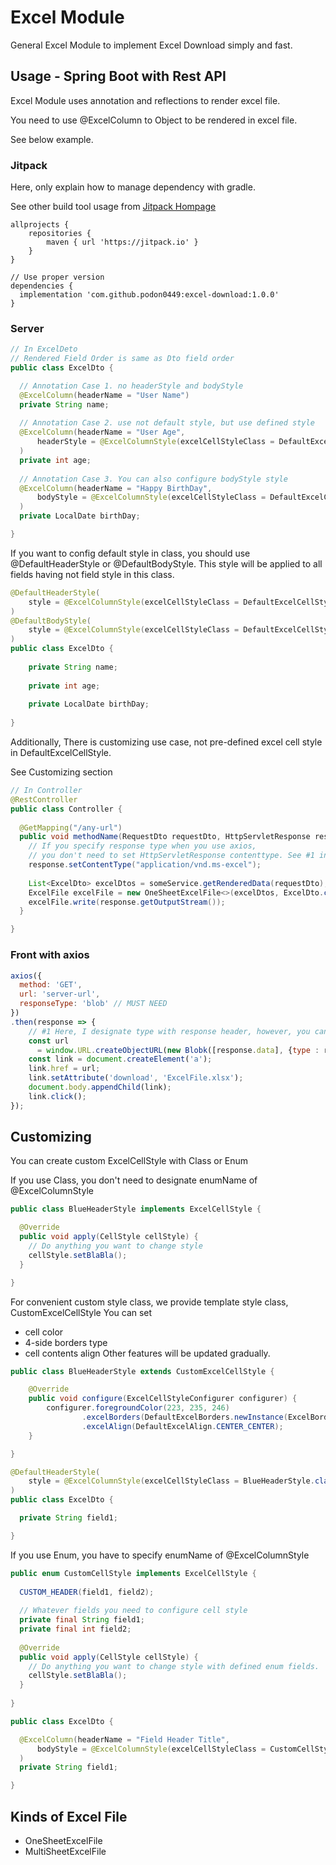 # Excel Module

General Excel Module to implement Excel Download simply and fast.

## Usage - Spring Boot with Rest API 

Excel Module uses annotation and reflections to render excel file.

You need to use @ExcelColumn to Object to be rendered in excel file.

See below example.

### Jitpack

Here, only explain how to manage dependency with gradle.

See other build tool usage from [Jitpack Hompage](https://jitpack.io/) 

```
allprojects {
    repositories {
        maven { url 'https://jitpack.io' }
    }
}

// Use proper version
dependencies {
  implementation 'com.github.podon0449:excel-download:1.0.0'
}
```

### Server

```java
// In ExcelDeto
// Rendered Field Order is same as Dto field order
public class ExcelDto {

  // Annotation Case 1. no headerStyle and bodyStyle
  @ExcelColumn(headerName = "User Name")
  private String name;
  
  // Annotation Case 2. use not default style, but use defined style
  @ExcelColumn(headerName = "User Age",
      headerStyle = @ExcelColumnStyle(excelCellStyleClass = DefaultExcelCellStyle.class, enumName = "BLUE_HEADER")
  )
  private int age;
  
  // Annotation Case 3. You can also configure bodyStyle style
  @ExcelColumn(headerName = "Happy BirthDay",
      bodyStyle = @ExcelColumnStyle(excelCellStyleClass = DefaultExcelCellStyle.class, enumName = "BODY")
  )
  private LocalDate birthDay;

}
```

If you want to config default style in class, you should use @DefaultHeaderStyle or @DefaultBodyStyle.
This style will be applied to all fields having not field style in this class.

```java
@DefaultHeaderStyle(
    style = @ExcelColumnStyle(excelCellStyleClass = DefaultExcelCellStyle.class, enumName = "BLUE_HEADER")
)
@DefaultBodyStyle(
	style = @ExcelColumnStyle(excelCellStyleClass = DefaultExcelCellStyle.class, enumName = "BODY")
)
public class ExcelDto {
	
	private String name;
    
    private int age;
    
    private LocalDate birthDay;
	
}
```

Additionally, There is customizing use case, not pre-defined excel cell style in DefaultExcelCellStyle.

See Customizing section


```java
// In Controller
@RestController
public class Controller {
	
  @GetMapping("/any-url")
  public void methodName(RequestDto requestDto, HttpServletResponse response) throws IOException {
    // If you specify response type when you use axios,
    // you don't need to set HttpServletResponse contenttype. See #1 in Front with axios section
    response.setContentType("application/vnd.ms-excel");
  
    List<ExcelDto> excelDtos = someService.getRenderedData(requestDto);
    ExcelFile excelFile = new OneSheetExcelFile<>(excelDtos, ExcelDto.class);
    excelFile.write(response.getOutputStream());
  }

}
```

### Front with axios
```js
axios({
  method: 'GET',
  url: 'server-url',
  responseType: 'blob' // MUST NEED
})
.then(response => {
    // #1 Here, I designate type with response header, however, you can specify 'application/vnd.ms-excel'
    const url
      = window.URL.createObjectURL(new Blobk([response.data], {type : response.headers['content-type']}));
    const link = document.createElement('a');
    link.href = url;
    link.setAttribute('download', 'ExcelFile.xlsx');
    document.body.appendChild(link);
    link.click();
});
```


## Customizing

You can create custom ExcelCellStyle with Class or Enum

If you use Class, you don't need to designate enumName of @ExcelColumnStyle
```java
public class BlueHeaderStyle implements ExcelCellStyle {

  @Override
  public void apply(CellStyle cellStyle) {
    // Do anything you want to change style
    cellStyle.setBlaBla();
  }

} 
``` 

For convenient custom style class, we provide template style class, CustomExcelCellStyle
You can set
- cell color
- 4-side borders type
- cell contents align
Other features will be updated gradually.  

```java
public class BlueHeaderStyle extends CustomExcelCellStyle {

	@Override
	public void configure(ExcelCellStyleConfigurer configurer) {
		configurer.foregroundColor(223, 235, 246)
				.excelBorders(DefaultExcelBorders.newInstance(ExcelBorderStyle.THIN))
				.excelAlign(DefaultExcelAlign.CENTER_CENTER);
	}

}
```

```java
@DefaultHeaderStyle(
    style = @ExcelColumnStyle(excelCellStyleClass = BlueHeaderStyle.class)
)
public class ExcelDto {

  private String field1;

}
```


If you use Enum, you have to specify enumName of @ExcelColumnStyle
```java
public enum CustomCellStyle implements ExcelCellStyle {
	
  CUSTOM_HEADER(field1, field2);
  
  // Whatever fields you need to configure cell style
  private final String field1;
  private final int field2;
  
  @Override
  public void apply(CellStyle cellStyle) {
    // Do anything you want to change style with defined enum fields.
    cellStyle.setBlaBla();
  }
  
}
```  

```java
public class ExcelDto {

  @ExcelColumn(headerName = "Field Header Title",
      bodyStyle = @ExcelColumnStyle(excelCellStyleClass = CustomCellStyle.class, enumName = "CUSTOM_HEADER")
  )
  private String field1;

}
```

## Kinds of Excel File

- OneSheetExcelFile
- MultiSheetExcelFile